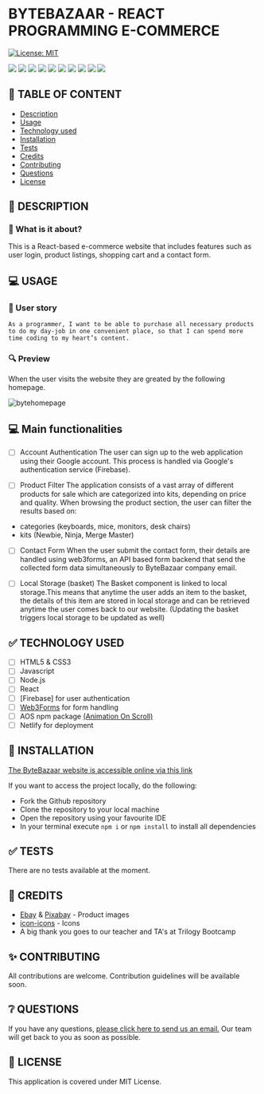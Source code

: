 # BYTEBAZAAR - REACT PROGRAMMING E-COMMERCE

[![License: MIT](https://img.shields.io/badge/License-MIT-yellow.svg)](https://opensource.org/licenses/MIT)

![](https://img.shields.io/badge/HTML5-black?style=flat&logo=html5&logoWidth=23)
![](https://img.shields.io/badge/CSS3-black?style=flat&logo=css3&logoWidth=23)
![](https://img.shields.io/badge/Javascript-black?style=flat&logo=javascript&logoWidth=23)
![](https://img.shields.io/badge/Node.js-black?style=flat&logo=nodedotjs&logoWidth=23)
![](https://img.shields.io/badge/AOS-black?style=flat&logo=npm&logoWidth=23)
![](https://img.shields.io/badge/React-black?style=flat&logo=createreactapp&logoWidth=23)
![](https://img.shields.io/badge/Firebase-black?style=flat&logo=firebase&logoWidth=23)
![](https://img.shields.io/badge/Web3Forms-black?style=flat&logo=&logoWidth=23)
![](https://img.shields.io/badge/Netlify-black?style=flat&logo=netlify&logoWidth=23)
![](https://img.shields.io/badge/Figma-black?style=flat&logo=figma&logoWidth=23)

## 🚩 TABLE OF CONTENT

- [Description](#-description)
- [Usage](#-usage)
- [Technology used](#-technology-used)
- [Installation](#-installation)
- [Tests](#-tests)
- [Credits](#-credits)
- [Contributing](#-contributing)
- [Questions](#-questions)
- [License](#-license)

## 📖 DESCRIPTION

### 🎯 What is it about?

This is a React-based e-commerce website that includes features such as user login, product listings, shopping cart and a contact form.

## 💻 USAGE

### 💬 User story

`As a programmer, I want to be able to purchase all necessary products to do my day-job in one convenient place, so that I can spend more time coding to my heart’s content.`

### 🔍 Preview

When the user visits the website they are greated by the following homepage.

![bytehomepage](https://user-images.githubusercontent.com/118021969/228633515-ec7d1fd4-cb20-46ac-bd63-d68d6d573445.png)

## 💻 Main functionalities

- [ ] Account Authentication
      The user can sign up to the web application using their Google account. This process is handled via Google's authentication service (Firebase).

- [ ] Product Filter
      The application consists of a vast array of different products for sale which are categorized into kits, depending on price and quality. When browsing the product section, the user can filter the results based on:

- categories (keyboards, mice, monitors, desk chairs)
- kits (Newbie, Ninja, Merge Master)

- [ ] Contact Form
      When the user submit the contact form, their details are handled using web3forms, an API based form backend that send the collected form data simultaneously to ByteBazaar company email.

- [ ] Local Storage (basket)
      The Basket component is linked to local storage.This means that anytime the user adds an item to the basket, the details of this item are stored in local storage and can be retrieved anytime the user comes back to our website. (Updating the basket triggers local storage to be updated as well)

## ✅ TECHNOLOGY USED

- [ ] HTML5 & CSS3
- [ ] Javascript
- [ ] Node.js
- [ ] React
- [ ] [Firebase] for user authentication
- [ ] [Web3Forms](https://web3forms.com/#start) for form handling
- [ ] AOS npm package [(Animation On Scroll)](https://www.npmjs.com/package/aos)
- [ ] Netlify for deployment

## 🚀 INSTALLATION

[The ByteBazaar website is accessible online via this link](https//bytebazaar.netlify.app)

If you want to access the project locally, do the following:

- Fork the Github repository
- Clone the repository to your local machine
- Open the repository using your favourite IDE
- In your terminal execute `npm i` or `npm install` to install all dependencies

## ✅ TESTS

There are no tests available at the moment.

## 💬 CREDITS

- [Ebay](https://ebay.co.uk) & [Pixabay](https://pixabay.com) - Product images
- [icon-icons](https://icon-icons.com/) - Icons
- A big thank you goes to our teacher and TA's at Trilogy Bootcamp

## ✨ CONTRIBUTING

All contributions are welcome. Contribution guidelines will be available soon.

## ❔ QUESTIONS

If you have any questions, [please click here to send us an email.](mailto:bytebazaar@gmail.com)
Our team will get back to you as soon as possible.

## 📃 LICENSE

This application is covered under MIT License.
